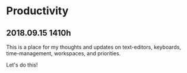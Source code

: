
# Productivity

## 2018.09.15 1410h

This is a place for my thoughts and updates on text-editors, keyboards, time-management, workspaces, and priorities.

Let's do this!
